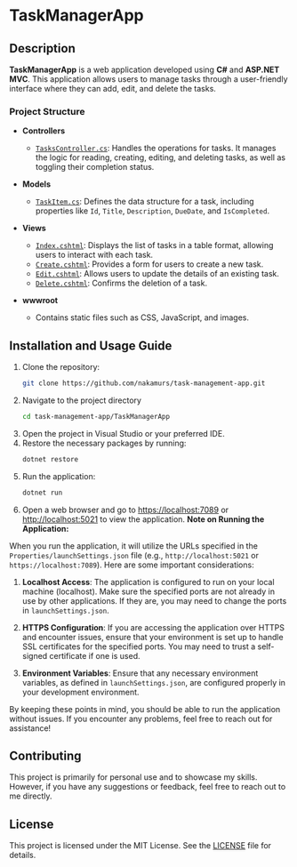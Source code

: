 # TaskManagerApp

## Description
**TaskManagerApp** is a web application developed using **C#** and **ASP.NET MVC**. This application allows users to manage tasks through a user-friendly interface where they can add, edit, and delete the tasks.

### Project Structure
- **Controllers**
  - [`TasksController.cs`](TaskManagerApp/Controllers/TasksController.cs): Handles the operations for tasks. It manages the logic for reading, creating, editing, and deleting tasks, as well as toggling their completion status.

- **Models**
  - [`TaskItem.cs`](TaskManagerApp/Models/TaskItem.cs): Defines the data structure for a task, including properties like `Id`, `Title`, `Description`, `DueDate`, and `IsCompleted`.

- **Views**
  - [`Index.cshtml`](TaskManagerApp/Views/Tasks/Index.cshtml): Displays the list of tasks in a table format, allowing users to interact with each task.
  - [`Create.cshtml`](TaskManagerApp/Views/Tasks/Create.cshtml): Provides a form for users to create a new task.
  - [`Edit.cshtml`](TaskManagerApp/Views/Tasks/Edit.cshtml): Allows users to update the details of an existing task.
  - [`Delete.cshtml`](TaskManagerApp/Views/Tasks/Delete.cshtml): Confirms the deletion of a task.

- **wwwroot**
  - Contains static files such as CSS, JavaScript, and images.

## Installation and Usage Guide
1. Clone the repository:
   ```bash
   git clone https://github.com/nakamurs/task-management-app.git
2. Navigate to the project directory
   ```bash
   cd task-management-app/TaskManagerApp
3. Open the project in Visual Studio or your preferred IDE.
4. Restore the necessary packages by running:
   ```bash
   dotnet restore
5. Run the application:
   ```bash
   dotnet run
6. Open a web browser and go to <https://localhost:7089> or <http://localhost:5021> to view the application.
   **Note on Running the Application:**

When you run the application, it will utilize the URLs specified in the `Properties/launchSettings.json` file (e.g., `http://localhost:5021` or `https://localhost:7089`). Here are some important considerations:

1. **Localhost Access**: The application is configured to run on your local machine (localhost). Make sure the specified ports are not already in use by other applications. If they are, you may need to change the ports in `launchSettings.json`.

2. **HTTPS Configuration**: If you are accessing the application over HTTPS and encounter issues, ensure that your environment is set up to handle SSL certificates for the specified ports. You may need to trust a self-signed certificate if one is used.

3. **Environment Variables**: Ensure that any necessary environment variables, as defined in `launchSettings.json`, are configured properly in your development environment.

By keeping these points in mind, you should be able to run the application without issues. If you encounter any problems, feel free to reach out for assistance!


## Contributing
This project is primarily for personal use and to showcase my skills. However, if you have any suggestions or feedback, feel free to reach out to me directly.

## License
This project is licensed under the MIT License. See the [LICENSE](LICENSE) file for details.


